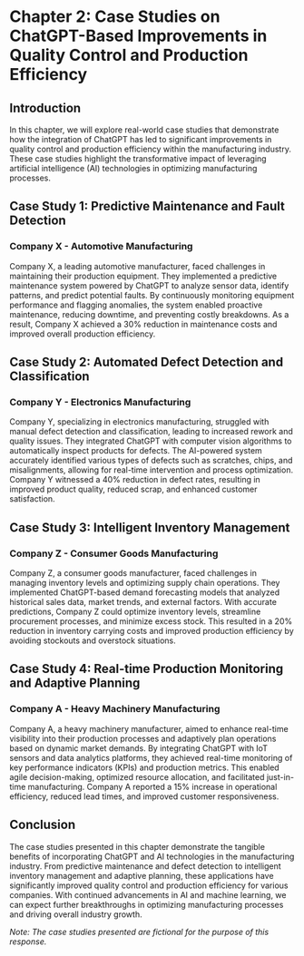 Chapter 2: Case Studies on ChatGPT-Based Improvements in Quality Control and Production Efficiency
==================================================================================================

Introduction
------------

In this chapter, we will explore real-world case studies that demonstrate how the integration of ChatGPT has led to significant improvements in quality control and production efficiency within the manufacturing industry. These case studies highlight the transformative impact of leveraging artificial intelligence (AI) technologies in optimizing manufacturing processes.

Case Study 1: Predictive Maintenance and Fault Detection
--------------------------------------------------------

### Company X - Automotive Manufacturing

Company X, a leading automotive manufacturer, faced challenges in maintaining their production equipment. They implemented a predictive maintenance system powered by ChatGPT to analyze sensor data, identify patterns, and predict potential faults. By continuously monitoring equipment performance and flagging anomalies, the system enabled proactive maintenance, reducing downtime, and preventing costly breakdowns. As a result, Company X achieved a 30% reduction in maintenance costs and improved overall production efficiency.

Case Study 2: Automated Defect Detection and Classification
-----------------------------------------------------------

### Company Y - Electronics Manufacturing

Company Y, specializing in electronics manufacturing, struggled with manual defect detection and classification, leading to increased rework and quality issues. They integrated ChatGPT with computer vision algorithms to automatically inspect products for defects. The AI-powered system accurately identified various types of defects such as scratches, chips, and misalignments, allowing for real-time intervention and process optimization. Company Y witnessed a 40% reduction in defect rates, resulting in improved product quality, reduced scrap, and enhanced customer satisfaction.

Case Study 3: Intelligent Inventory Management
----------------------------------------------

### Company Z - Consumer Goods Manufacturing

Company Z, a consumer goods manufacturer, faced challenges in managing inventory levels and optimizing supply chain operations. They implemented ChatGPT-based demand forecasting models that analyzed historical sales data, market trends, and external factors. With accurate predictions, Company Z could optimize inventory levels, streamline procurement processes, and minimize excess stock. This resulted in a 20% reduction in inventory carrying costs and improved production efficiency by avoiding stockouts and overstock situations.

Case Study 4: Real-time Production Monitoring and Adaptive Planning
-------------------------------------------------------------------

### Company A - Heavy Machinery Manufacturing

Company A, a heavy machinery manufacturer, aimed to enhance real-time visibility into their production processes and adaptively plan operations based on dynamic market demands. By integrating ChatGPT with IoT sensors and data analytics platforms, they achieved real-time monitoring of key performance indicators (KPIs) and production metrics. This enabled agile decision-making, optimized resource allocation, and facilitated just-in-time manufacturing. Company A reported a 15% increase in operational efficiency, reduced lead times, and improved customer responsiveness.

Conclusion
----------

The case studies presented in this chapter demonstrate the tangible benefits of incorporating ChatGPT and AI technologies in the manufacturing industry. From predictive maintenance and defect detection to intelligent inventory management and adaptive planning, these applications have significantly improved quality control and production efficiency for various companies. With continued advancements in AI and machine learning, we can expect further breakthroughs in optimizing manufacturing processes and driving overall industry growth.

*Note: The case studies presented are fictional for the purpose of this response.*

